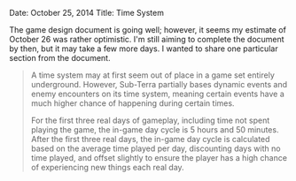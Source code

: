 Date: October 25, 2014
Title: Time System

The game design document is going well; however, it seems my estimate of October 26 was rather optimistic. I'm still aiming to complete the document by then, but it may take a few more days. I wanted to share one particular section from the document.

> A time system may at first seem out of place in a game set entirely underground. However, Sub-Terra partially bases dynamic events and enemy encounters on its time system, meaning certain events have a much higher chance of happening during certain times.
>
> For the first three real days of gameplay, including time not spent playing the game, the in-game day cycle is 5 hours and 50 minutes. After the first three real days, the in-game day cycle is calculated based on the average time played per day, discounting days with no time played, and offset slightly to ensure the player has a high chance of experiencing new things each real day.
